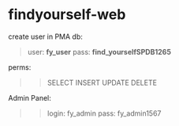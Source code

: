 # findyourself-web
create user in PMA
db:
> user: **fy_user**
> pass: **find_yourselfSPDB1265**

perms:
>> SELECT
>> INSERT
>> UPDATE
>> DELETE

Admin Panel:
>> login: fy_admin
>> pass: fy_admin1567
